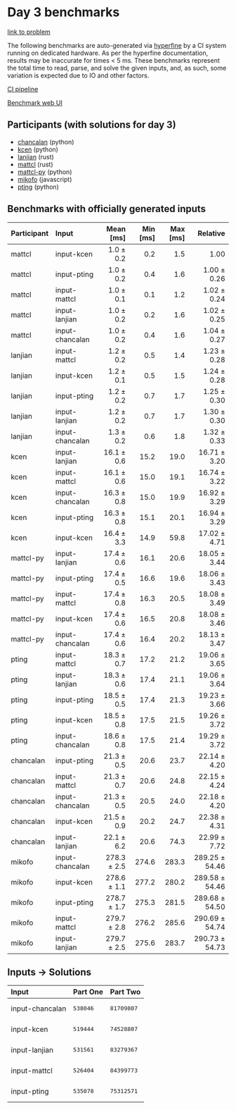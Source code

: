 # Day 3 benchmarks

[link to problem](https://adventofcode.com/2023/day/3)

The following benchmarks are auto-generated via
[hyperfine](https://github.com/sharkdp/hyperfine) by a CI system running on
dedicated hardware. As per the hyperfine documentation, results may be
inaccurate for times < 5 ms. These benchmarks represent the total time to read,
parse, and solve the given inputs, and, as such, some variation is expected due
to IO and other factors.

[CI pipeline](http://ci.papercode.net:8080/teams/main/pipelines/aoc2023)

[Benchmark web UI](https://aoc.ancalagon.black)


## Participants (with solutions for day 3)

- [chancalan](https://github.com/chancalan/aoc2023) (python)
- [kcen](https://github.com/kcen/aoc2023) (python)
- [lanjian](https://github.com/lanjian/aoc-2023) (rust)
- [mattcl](https://github.com/mattcl/aoc2023) (rust)
- [mattcl-py](https://github.com/mattcl/aoc2023-py) (python)
- [mikofo](https://github.com/mikofo/advent-of-code-2023) (javascript)
- [pting](https://github.com/pting/aoc2023) (python)


## Benchmarks with officially generated inputs

| Participant | Input | Mean [ms] | Min [ms] | Max [ms] | Relative |
|:---|:---|---:|---:|---:|---:|
| mattcl | input-kcen | 1.0 ± 0.2 | 0.2 | 1.5 | 1.00 |
| mattcl | input-pting | 1.0 ± 0.2 | 0.4 | 1.6 | 1.00 ± 0.26 |
| mattcl | input-mattcl | 1.0 ± 0.1 | 0.1 | 1.2 | 1.02 ± 0.24 |
| mattcl | input-lanjian | 1.0 ± 0.2 | 0.2 | 1.6 | 1.02 ± 0.25 |
| mattcl | input-chancalan | 1.0 ± 0.2 | 0.4 | 1.6 | 1.04 ± 0.27 |
| lanjian | input-mattcl | 1.2 ± 0.2 | 0.5 | 1.4 | 1.23 ± 0.28 |
| lanjian | input-kcen | 1.2 ± 0.1 | 0.5 | 1.5 | 1.24 ± 0.28 |
| lanjian | input-pting | 1.2 ± 0.2 | 0.7 | 1.7 | 1.25 ± 0.30 |
| lanjian | input-lanjian | 1.2 ± 0.2 | 0.7 | 1.7 | 1.30 ± 0.30 |
| lanjian | input-chancalan | 1.3 ± 0.2 | 0.6 | 1.8 | 1.32 ± 0.33 |
| kcen | input-lanjian | 16.1 ± 0.6 | 15.2 | 19.0 | 16.71 ± 3.20 |
| kcen | input-mattcl | 16.1 ± 0.6 | 15.0 | 19.1 | 16.74 ± 3.22 |
| kcen | input-chancalan | 16.3 ± 0.8 | 15.0 | 19.9 | 16.92 ± 3.29 |
| kcen | input-pting | 16.3 ± 0.8 | 15.1 | 20.1 | 16.94 ± 3.29 |
| kcen | input-kcen | 16.4 ± 3.3 | 14.9 | 59.8 | 17.02 ± 4.71 |
| mattcl-py | input-lanjian | 17.4 ± 0.6 | 16.1 | 20.6 | 18.05 ± 3.44 |
| mattcl-py | input-pting | 17.4 ± 0.5 | 16.6 | 19.6 | 18.06 ± 3.43 |
| mattcl-py | input-mattcl | 17.4 ± 0.8 | 16.3 | 20.5 | 18.08 ± 3.49 |
| mattcl-py | input-kcen | 17.4 ± 0.6 | 16.5 | 20.8 | 18.08 ± 3.46 |
| mattcl-py | input-chancalan | 17.4 ± 0.6 | 16.4 | 20.2 | 18.13 ± 3.47 |
| pting | input-mattcl | 18.3 ± 0.7 | 17.2 | 21.2 | 19.06 ± 3.65 |
| pting | input-lanjian | 18.3 ± 0.6 | 17.4 | 21.1 | 19.06 ± 3.64 |
| pting | input-pting | 18.5 ± 0.5 | 17.4 | 21.3 | 19.23 ± 3.66 |
| pting | input-kcen | 18.5 ± 0.8 | 17.5 | 21.5 | 19.26 ± 3.72 |
| pting | input-chancalan | 18.6 ± 0.8 | 17.5 | 21.4 | 19.29 ± 3.72 |
| chancalan | input-pting | 21.3 ± 0.5 | 20.6 | 23.7 | 22.14 ± 4.20 |
| chancalan | input-mattcl | 21.3 ± 0.7 | 20.6 | 24.8 | 22.15 ± 4.24 |
| chancalan | input-chancalan | 21.3 ± 0.5 | 20.5 | 24.0 | 22.18 ± 4.20 |
| chancalan | input-kcen | 21.5 ± 0.9 | 20.2 | 24.7 | 22.38 ± 4.31 |
| chancalan | input-lanjian | 22.1 ± 6.2 | 20.6 | 74.3 | 22.99 ± 7.72 |
| mikofo | input-chancalan | 278.3 ± 2.5 | 274.6 | 283.3 | 289.25 ± 54.46 |
| mikofo | input-kcen | 278.6 ± 1.1 | 277.2 | 280.2 | 289.58 ± 54.46 |
| mikofo | input-pting | 278.7 ± 1.7 | 275.3 | 281.5 | 289.68 ± 54.50 |
| mikofo | input-mattcl | 279.7 ± 2.8 | 276.2 | 285.6 | 290.69 ± 54.74 |
| mikofo | input-lanjian | 279.7 ± 2.5 | 275.6 | 283.7 | 290.73 ± 54.73 |


## Inputs -> Solutions

| Input | Part One | Part Two |
|:---|:---|:---|
|input-chancalan|<pre>538046</pre>|<pre>81709807</pre>|
|input-kcen|<pre>519444</pre>|<pre>74528807</pre>|
|input-lanjian|<pre>531561</pre>|<pre>83279367</pre>|
|input-mattcl|<pre>526404</pre>|<pre>84399773</pre>|
|input-pting|<pre>535078</pre>|<pre>75312571</pre>|